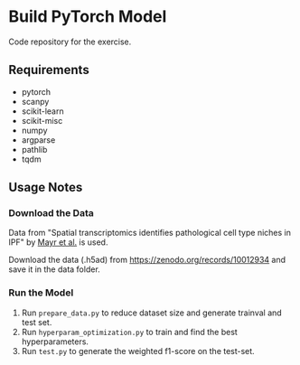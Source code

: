 # Build PyTorch Model

Code repository for the exercise.

## Requirements
* pytorch
* scanpy
* scikit-learn
* scikit-misc
* numpy
* argparse
* pathlib
* tqdm

## Usage Notes
### Download the Data

Data from "Spatial transcriptomics identifies pathological cell type niches in IPF" by [Mayr et al.](https://doi.org/10.1101/2023.12.13.571464) is used. 

Download the data (.h5ad) from https://zenodo.org/records/10012934 and save it in the data folder.

### Run the Model
1. Run `prepare_data.py` to reduce dataset size and generate trainval and test set.
2. Run `hyperparam_optimization.py` to train and find the best hyperparameters.
3. Run `test.py` to generate the weighted f1-score on the test-set.